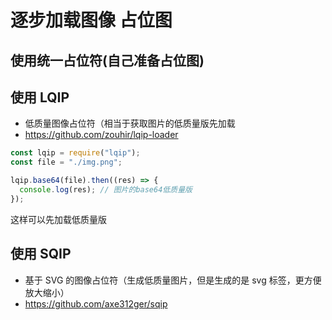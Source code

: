 # 逐步加载图像 占位图

## 使用统一占位符(自己准备占位图)

## 使用 LQIP

- 低质量图像占位符（相当于获取图片的低质量版先加载
- https://github.com/zouhir/lqip-loader

```js
const lqip = require("lqip");
const file = "./img.png";

lqip.base64(file).then((res) => {
  console.log(res); // 图片的base64低质量版
});
```

这样可以先加载低质量版

## 使用 SQIP

- 基于 SVG 的图像占位符（生成低质量图片，但是生成的是 svg 标签，更方便放大缩小）
- https://github.com/axe312ger/sqip
